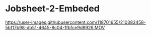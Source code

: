 # Jobsheet-2-Embeded

https://user-images.githubusercontent.com/118701655/210383458-5bf17b98-db51-4645-8c04-1fbfce9d8926.MOV

